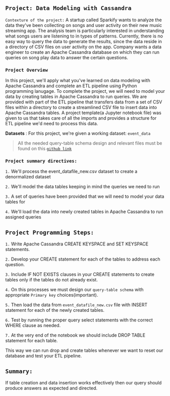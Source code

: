 
## `Project: Data Modeling with Cassandra`

`Contexture of the project:` A startup called Sparkify wants to analyze the data they've been collecting on songs and user activity on their new music streaming app. The analysis team is particularly interested in understanding what songs users are listening to in types of patterns. Currently, there is no easy way to query the data to generate the results, since the data reside in a directory of CSV files on user activity on the app. Company wants a data engineer to create an Apache Cassandra database on which they can run queries on song play data to answer the certain questions.

### `Project Overview`
In this project, we'll apply what you've learned on data modeling with Apache Cassandra and complete an ETL pipeline using Python programming lanugage. To complete the project, we will need to model your data by creating tables in Apache Cassandra to run queries. We are provided with part of the ETL pipeline that transfers data from a set of CSV files within a directory to create a streamlined CSV file to insert data into Apache Cassandra tables. A project template(a Jupyter notebook file) was given to us that takes care of all the imports and provides a structure for ETL pipeline we'd need to process this data.

**Datasets** : For this project, we're given a working dataset: `event_data`
> All the needed query-table schema design and relevant files must be found on this [`github link`](https://github.com/farhadkpx/DEND-Data-Engneering-Nano-Degree-/tree/main/Data-Modeling-with-Postgres)

### `Project summary directives:`
`1.` We'll process the event_datafile_new.csv dataset to create a denormalized dataset

`2.` We'll model the data tables keeping in mind the queries we need to run

`3.` A set of queries have been provided that we will need to model your data tables for

`4.` We'll load the data into newly created tables in Apache Cassandra to run assigned queries

## `Project Programming Steps:`
`1.` Write Apache Cassandra CREATE KEYSPACE and SET KEYSPACE statements.

`2.` Develop your CREATE statement for each of the tables to address each question.

`3.` Include IF NOT EXISTS clauses in your CREATE statements to create tables only if the tables do not already exist. 

`4.` On this processes we must design our `query-table schema` with appropriate `Primary key` choices(important).

`5.` Then load the data from `event_datafile_new.csv` file with INSERT statement for each of the newly created tables.

`6.` Test by running the proper query select statements with the correct WHERE clause as needed.

`7.` At the very end of the notebook we should include DROP TABLE statement for each table.

This way we can run drop and create tables whenever we want to reset our database and test your ETL pipeline.


## `Summary: `
If table creation and data insertion works effectively then our query should produce answers as expected and directed.

